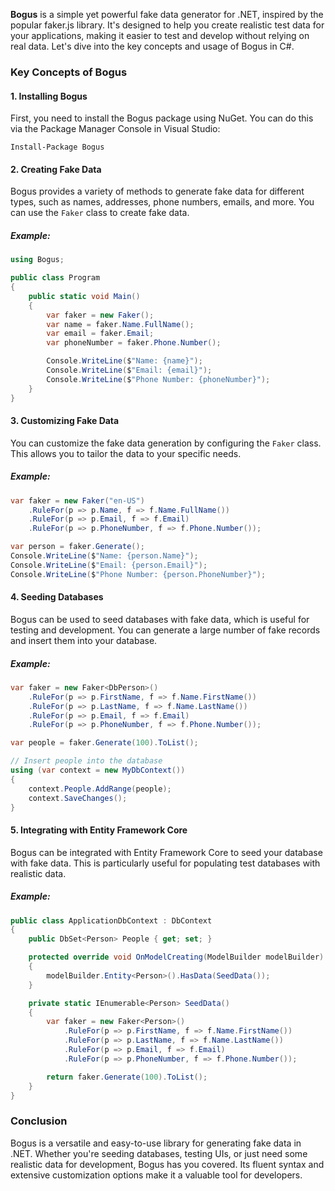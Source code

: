 **Bogus** is a simple yet powerful fake data generator for .NET, inspired by the popular faker.js library. It's designed to help you create realistic test data for your applications, making it easier to test and develop without relying on real data. Let's dive into the key concepts and usage of Bogus in C#.

### Key Concepts of Bogus

#### 1. Installing Bogus
First, you need to install the Bogus package using NuGet. You can do this via the Package Manager Console in Visual Studio:
```shell
Install-Package Bogus
```

#### 2. Creating Fake Data
Bogus provides a variety of methods to generate fake data for different types, such as names, addresses, phone numbers, emails, and more. You can use the `Faker` class to create fake data.

##### Example:
```csharp
using Bogus;

public class Program
{
    public static void Main()
    {
        var faker = new Faker();
        var name = faker.Name.FullName();
        var email = faker.Email;
        var phoneNumber = faker.Phone.Number();

        Console.WriteLine($"Name: {name}");
        Console.WriteLine($"Email: {email}");
        Console.WriteLine($"Phone Number: {phoneNumber}");
    }
}
```

#### 3. Customizing Fake Data
You can customize the fake data generation by configuring the `Faker` class. This allows you to tailor the data to your specific needs.

##### Example:
```csharp
var faker = new Faker("en-US")
    .RuleFor(p => p.Name, f => f.Name.FullName())
    .RuleFor(p => p.Email, f => f.Email)
    .RuleFor(p => p.PhoneNumber, f => f.Phone.Number());

var person = faker.Generate();
Console.WriteLine($"Name: {person.Name}");
Console.WriteLine($"Email: {person.Email}");
Console.WriteLine($"Phone Number: {person.PhoneNumber}");
```

#### 4. Seeding Databases
Bogus can be used to seed databases with fake data, which is useful for testing and development. You can generate a large number of fake records and insert them into your database.

##### Example:
```csharp
var faker = new Faker<DbPerson>()
    .RuleFor(p => p.FirstName, f => f.Name.FirstName())
    .RuleFor(p => p.LastName, f => f.Name.LastName())
    .RuleFor(p => p.Email, f => f.Email)
    .RuleFor(p => p.PhoneNumber, f => f.Phone.Number());

var people = faker.Generate(100).ToList();

// Insert people into the database
using (var context = new MyDbContext())
{
    context.People.AddRange(people);
    context.SaveChanges();
}
```

#### 5. Integrating with Entity Framework Core
Bogus can be integrated with Entity Framework Core to seed your database with fake data. This is particularly useful for populating test databases with realistic data.

##### Example:
```csharp
public class ApplicationDbContext : DbContext
{
    public DbSet<Person> People { get; set; }

    protected override void OnModelCreating(ModelBuilder modelBuilder)
    {
        modelBuilder.Entity<Person>().HasData(SeedData());
    }

    private static IEnumerable<Person> SeedData()
    {
        var faker = new Faker<Person>()
            .RuleFor(p => p.FirstName, f => f.Name.FirstName())
            .RuleFor(p => p.LastName, f => f.Name.LastName())
            .RuleFor(p => p.Email, f => f.Email)
            .RuleFor(p => p.PhoneNumber, f => f.Phone.Number());

        return faker.Generate(100).ToList();
    }
}
```

### Conclusion

Bogus is a versatile and easy-to-use library for generating fake data in .NET. Whether you're seeding databases, testing UIs, or just need some realistic data for development, Bogus has you covered. Its fluent syntax and extensive customization options make it a valuable tool for developers.
